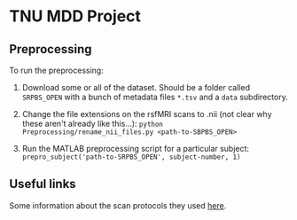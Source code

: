 # TNU MDD Project

## Preprocessing

To run the preprocessing:

1. Download some or all of the dataset. Should be a folder called `SRPBS_OPEN` with a bunch of metadata files `*.tsv` and a `data` subdirectory.
2. Change the file extensions on the rsfMRI scans to .nii (not clear why these aren't already like this...): `python Preprocessing/rename_nii_files.py <path-to-SBPBS_OPEN>`

3. Run the MATLAB preprocessing script for a particular subject: `prepro_subject('path-to-SRPBS_OPEN', subject-number, 1)`

## Useful links

Some information about the scan protocols they used [here](https://bicr.atr.jp/wp-content/uploads/2018/08/UnifiedProtocol-1-1.pdf).

